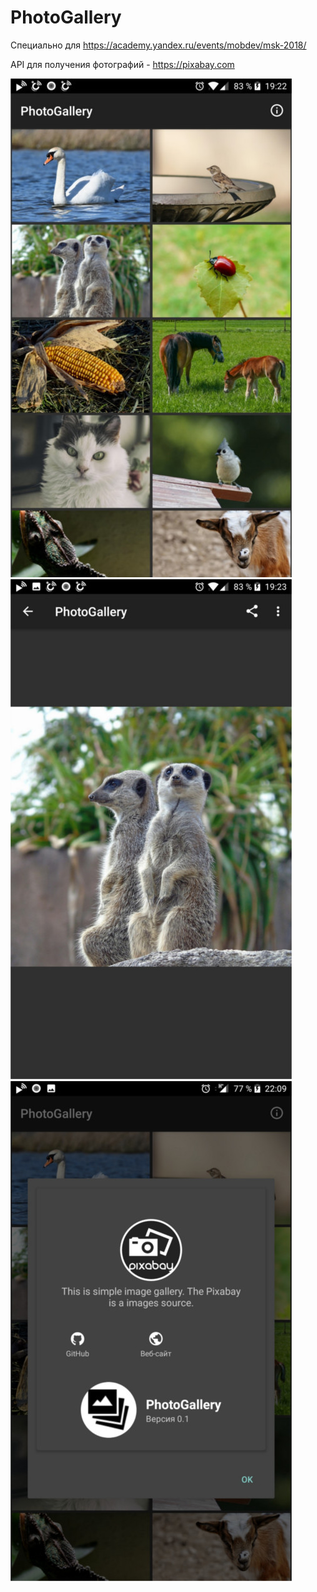 # PhotoGallery

Специально для <https://academy.yandex.ru/events/mobdev/msk-2018/>

API для получения фотографий - https://pixabay.com

![MAIN SCREEN](images/0.jpg?raw=true "Title")
![DETAIL SCREEN](images/2.jpg?raw=true "Title")
![ABOUT SCREEN](images/3.jpg?raw=true "Title")



